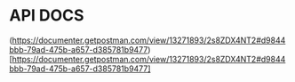 # API DOCS

(https://documenter.getpostman.com/view/13271893/2s8ZDX4NT2#d9844bbb-79ad-475b-a657-d385781b9477)[https://documenter.getpostman.com/view/13271893/2s8ZDX4NT2#d9844bbb-79ad-475b-a657-d385781b9477]
